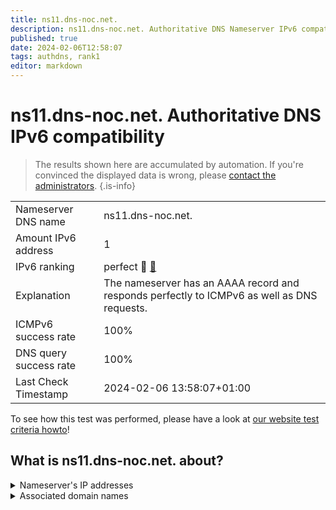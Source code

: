 ```yaml
---
title: ns11.dns-noc.net.
description: ns11.dns-noc.net. Authoritative DNS Nameserver IPv6 compatibility
published: true
date: 2024-02-06T12:58:07
tags: authdns, rank1
editor: markdown
---
```


# ns11.dns-noc.net. Authoritative DNS IPv6 compatibility

> The results shown here are accumulated by automation. If you're convinced the displayed data is wrong, please [contact the administrators](/howto/chat). 
{.is-info}




|   |   |
| - | - |
| Nameserver DNS name | ns11.dns-noc.net.
| Amount IPv6 address | 1
| IPv6 ranking | perfect :1st_place_medal: [🔗](/howto/ranking) |
| Explanation | The nameserver has an AAAA record and responds perfectly to ICMPv6 as well as DNS requests. |
| ICMPv6 success rate | 100%|
| DNS query success rate | 100% |
| Last Check Timestamp | 2024-02-06 13:58:07+01:00 |

To see how this test was performed, please have a look at [our website test criteria howto](/howto/testcriteria/authdns)!


## What is ns11.dns-noc.net. about?




<details>
<summary>Nameserver's IP addresses</summary>

2a0d:2a00:ab2::11

</details>



<details>
<summary>Associated domain names</summary>

noc.social

</details>
